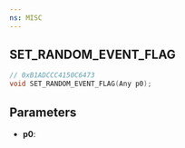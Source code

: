 ```yaml
---
ns: MISC
---
```

## SET_RANDOM_EVENT_FLAG

```c
// 0xB1ADCCC4150C6473
void SET_RANDOM_EVENT_FLAG(Any p0);
```

## Parameters
* **p0**:
